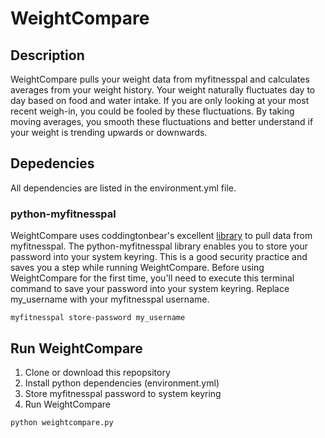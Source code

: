 # WeightCompare

## Description
WeightCompare pulls your weight data from myfitnesspal and calculates averages from your weight history.  Your weight naturally fluctuates day to day based on food and water intake.  If you are only looking at your most recent weigh-in, you could be fooled by these fluctuations.  By taking moving averages, you smooth these fluctuations and better understand if your weight is trending upwards or downwards.

## Depedencies
All dependencies are listed in the environment.yml file.

### python-myfitnesspal
WeightCompare uses coddingtonbear's excellent [library](https://github.com/coddingtonbear/python-myfitnesspal) to pull data from myfitnesspal.   The python-myfitnesspal library enables you to store your password into your system keyring.  This is a good security practice and saves you a step while running WeightCompare.  Before using WeightCompare for the first time, you'll need to execute this terminal command to save your password into your system keyring.  Replace my_username with your myfitnesspal username.

```
myfitnesspal store-password my_username
```

## Run WeightCompare
1. Clone or download this repopsitory
2. Install python dependencies (environment.yml)
3. Store myfitnesspal password to system keyring
4. Run WeightCompare

```
python weightcompare.py
```